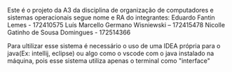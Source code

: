 Este é o projeto da A3 da disciplina de organização de computadores e sistemas operacionais segue nome e RA do integrantes:
Eduardo Fantin Lemes - 172410575
Luís Marcello Germano Wisniewski – 172415478
Nicolle Gatinho de Sousa Domingues - 172514366

Para ultilizar esse sistema é necessário o uso de uma IDEA própria para o java(Ex: intellij, eclipse) ou algo como o vscode com o java instalado na máquina, pois esse sistema utiliza apenas o terminal como "interface"
